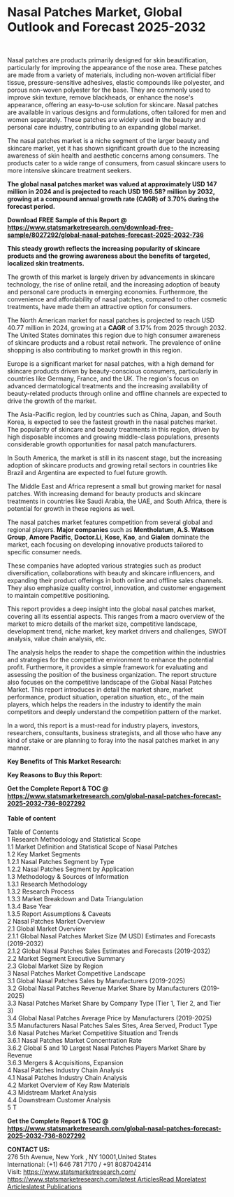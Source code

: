<h1>Nasal Patches Market, Global Outlook and Forecast 2025-2032</h1><br/><p>Nasal patches are products primarily designed for skin beautification, particularly for improving the appearance of the nose area. These patches are made from a variety of materials, including non-woven artificial fiber tissue, pressure-sensitive adhesives, elastic compounds like polyester, and porous non-woven polyester for the base. They are commonly used to improve skin texture, remove blackheads, or enhance the nose's appearance, offering an easy-to-use solution for skincare. Nasal patches are available in various designs and formulations, often tailored for men and women separately. These patches are widely used in the beauty and personal care industry, contributing to an expanding global market.</p><p>The nasal patches market is a niche segment of the larger beauty and skincare market, yet it has shown significant growth due to the increasing awareness of skin health and aesthetic concerns among consumers. The products cater to a wide range of consumers, from casual skincare users to more intensive skincare treatment seekers.</p><p><strong>The global nasal patches market was valued at approximately USD 147 million in 2024 and is projected to reach USD 196.58? million by 2032, growing at a compound annual growth rate (<strong>CAGR</strong>) of 3.70% during the forecast period. </strong></p><p><strong>Download FREE Sample of this Report @ <a href="https://www.statsmarketresearch.com/download-free-sample/8027292/global-nasal-patches-forecast-2025-2032-736">https://www.statsmarketresearch.com/download-free-sample/8027292/global-nasal-patches-forecast-2025-2032-736</a></strong></p><p><strong>This steady growth reflects the increasing popularity of skincare products and the growing awareness about the benefits of targeted, localized skin treatments.</strong></p><p>The growth of this market is largely driven by advancements in skincare technology, the rise of online retail, and the increasing adoption of beauty and personal care products in emerging economies. Furthermore, the convenience and affordability of nasal patches, compared to other cosmetic treatments, have made them an attractive option for consumers.</p><p>The North American market for nasal patches is projected to reach USD 40.77 million in 2024, growing at a <strong>CAGR</strong> of 3.17% from 2025 through 2032. The United States dominates this region due to high consumer awareness of skincare products and a robust retail network. The prevalence of online shopping is also contributing to market growth in this region.</p><p>Europe is a significant market for nasal patches, with a high demand for skincare products driven by beauty-conscious consumers, particularly in countries like Germany, France, and the UK. The region's focus on advanced dermatological treatments and the increasing availability of beauty-related products through online and offline channels are expected to drive the growth of the market.</p><p>The Asia-Pacific region, led by countries such as China, Japan, and South Korea, is expected to see the fastest growth in the nasal patches market. The popularity of skincare and beauty treatments in this region, driven by high disposable incomes and growing middle-class populations, presents considerable growth opportunities for nasal patch manufacturers.</p><p>In South America, the market is still in its nascent stage, but the increasing adoption of skincare products and growing retail sectors in countries like Brazil and Argentina are expected to fuel future growth.</p><p>The Middle East and Africa represent a small but growing market for nasal patches. With increasing demand for beauty products and skincare treatments in countries like Saudi Arabia, the UAE, and South Africa, there is potential for growth in these regions as well.</p><p>The nasal patches market features competition from several global and regional players. <strong>Major companies</strong> such as <strong>Mentholatum</strong>, <strong>A.S. Watson Group</strong>, <strong>Amore Pacific</strong>, <strong>Doctor.Li</strong>, <strong>Kose</strong>, <strong>Kao</strong>, and <strong>Gialen</strong> dominate the market, each focusing on developing innovative products tailored to specific consumer needs.</p><p>These companies have adopted various strategies such as product diversification, collaborations with beauty and skincare influencers, and expanding their product offerings in both online and offline sales channels. They also emphasize quality control, innovation, and customer engagement to maintain competitive positioning.</p><p>This report provides a deep insight into the global nasal patches market, covering all its essential aspects. This ranges from a macro overview of the market to micro details of the market size, competitive landscape, development trend, niche market, key market drivers and challenges, SWOT analysis, value chain analysis, etc.</p><p>The analysis helps the reader to shape the competition within the industries and strategies for the competitive environment to enhance the potential profit. Furthermore, it provides a simple framework for evaluating and assessing the position of the business organization. The report structure also focuses on the competitive landscape of the Global Nasal Patches Market. This report introduces in detail the market share, market performance, product situation, operation situation, etc., of the main players, which helps the readers in the industry to identify the main competitors and deeply understand the competition pattern of the market.</p><p>In a word, this report is a must-read for industry players, investors, researchers, consultants, business strategists, and all those who have any kind of stake or are planning to foray into the nasal patches market in any manner.</p><p><strong>Key Benefits of This Market Research:</strong></p><p><strong>Key <strong>Reasons to Buy</strong> this Report:</strong></p><div><b>Get the Complete Report & TOC @ <a href="https://www.statsmarketresearch.com/global-nasal-patches-forecast-2025-2032-736-8027292">https://www.statsmarketresearch.com/global-nasal-patches-forecast-2025-2032-736-8027292</a></b></div><br><b>Table of content</b><p>Table of Contents<br />1 Research Methodology and Statistical Scope<br />1.1 Market Definition and Statistical Scope of Nasal Patches<br />1.2 Key Market Segments<br />1.2.1 Nasal Patches Segment by Type<br />1.2.2 Nasal Patches Segment by Application<br />1.3 Methodology & Sources of Information<br />1.3.1 Research Methodology<br />1.3.2 Research Process<br />1.3.3 Market Breakdown and Data Triangulation<br />1.3.4 Base Year<br />1.3.5 Report Assumptions & Caveats<br />2 Nasal Patches Market Overview<br />2.1 Global Market Overview<br />2.1.1 Global Nasal Patches Market Size (M USD) Estimates and Forecasts (2019-2032)<br />2.1.2 Global Nasal Patches Sales Estimates and Forecasts (2019-2032)<br />2.2 Market Segment Executive Summary<br />2.3 Global Market Size by Region<br />3 Nasal Patches Market Competitive Landscape<br />3.1 Global Nasal Patches Sales by Manufacturers (2019-2025)<br />3.2 Global Nasal Patches Revenue Market Share by Manufacturers (2019-2025)<br />3.3 Nasal Patches Market Share by Company Type (Tier 1, Tier 2, and Tier 3)<br />3.4 Global Nasal Patches Average Price by Manufacturers (2019-2025)<br />3.5 Manufacturers Nasal Patches Sales Sites, Area Served, Product Type<br />3.6 Nasal Patches Market Competitive Situation and Trends<br />3.6.1 Nasal Patches Market Concentration Rate<br />3.6.2 Global 5 and 10 Largest Nasal Patches Players Market Share by Revenue<br />3.6.3 Mergers & Acquisitions, Expansion<br />4 Nasal Patches Industry Chain Analysis<br />4.1 Nasal Patches Industry Chain Analysis<br />4.2 Market Overview of Key Raw Materials<br />4.3 Midstream Market Analysis<br />4.4 Downstream Customer Analysis<br />5 T<br><div><b>Get the Complete Report & TOC @ <a href="https://www.statsmarketresearch.com/global-nasal-patches-forecast-2025-2032-736-8027292">https://www.statsmarketresearch.com/global-nasal-patches-forecast-2025-2032-736-8027292</a></b></div></p> <b>CONTACT US:</b><br>276 5th Avenue, New York , NY 10001,United States<br>International: (+1) 646 781 7170 / +91 8087042414<br>Visit: <a href="https://www.statsmarketresearch.com/">https://www.statsmarketresearch.com/</a><br><a href="https://gyeongbokgung.com">https://www.statsmarketresearch.com/</a><a href="https://hallyeomaritime.com">latest Articles</a><a href="https://jingwansa.com">Read More</a><a href=https://nguoiviet.jp/">latest Articles</a><a href="https://www.intelmarketresearch.com/">latest Publications</a>